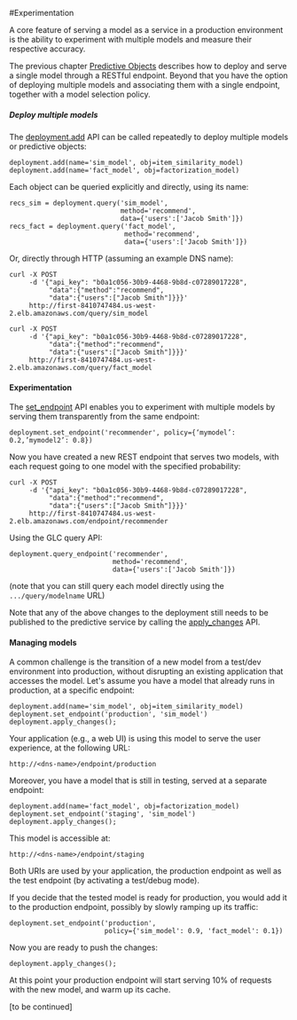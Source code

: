 #Experimentation

A core feature of serving a model as a service in a production environment is the ability to experiment with multiple models and measure their respective accuracy.

The previous chapter [Predictive Objects](https://dato.com/learn/userguide/deployment/pred-working-with-objects.html) describes how to deploy and serve a single model through a RESTful endpoint. Beyond that you have the option of deploying multiple models and associating them with a single endpoint, together with a model selection policy.

##### Deploy multiple models

The [deployment.add](https://tbd) API can be called repeatedly to deploy multiple models or predictive objects:

```no-highlight
deployment.add(name='sim_model', obj=item_similarity_model)
deployment.add(name='fact_model', obj=factorization_model)
```

Each object can be queried explicitly and directly, using its name:

```no-highlight
recs_sim = deployment.query('sim_model',
                            method='recommend',
                            data={'users':['Jacob Smith']})
recs_fact = deployment.query('fact_model',
                             method='recommend',
                             data={'users':['Jacob Smith']})
```

Or, directly through HTTP (assuming an example DNS name):

```no-highlight
curl -X POST
     -d '{"api_key": "b0a1c056-30b9-4468-9b8d-c07289017228",
          "data":{"method":"recommend",
          "data":{"users":["Jacob Smith"]}}}'
     http://first-8410747484.us-west-2.elb.amazonaws.com/query/sim_model

curl -X POST
     -d '{"api_key": "b0a1c056-30b9-4468-9b8d-c07289017228",
          "data":{"method":"recommend",
          "data":{"users":["Jacob Smith"]}}}'
     http://first-8410747484.us-west-2.elb.amazonaws.com/query/fact_model
```

#### Experimentation

The [set_endpoint](https://tbd) API enables you to experiment with multiple models by serving them transparently from the same endpoint:

```no-highlight
deployment.set_endpoint('recommender', policy={‘mymodel’: 0.2,’mymodel2’: 0.8})
```

Now you have created a new REST endpoint that serves two models, with each request going to one model with the specified probability:

```no-highlight
curl -X POST
     -d '{"api_key": "b0a1c056-30b9-4468-9b8d-c07289017228",
          "data":{"method":"recommend",
          "data":{"users":["Jacob Smith"]}}}'
     http://first-8410747484.us-west-2.elb.amazonaws.com/endpoint/recommender
```

Using the GLC query API:

```no-highlight
deployment.query_endpoint('recommender',
                          method='recommend',
                          data={'users':['Jacob Smith']})
```

(note that you can still query each model directly using the ``.../query/modelname`` URL)

Note that any of the above changes to the deployment still needs to be published to the predictive service by calling the [apply_changes](https://tbd) API.

#### Managing models

A common challenge is the transition of a new model from a test/dev environment into production, without disrupting an existing application that accesses the model. Let's assume you have a model that already runs in production, at a specific endpoint:

```no-highlight
deployment.add(name='sim_model', obj=item_similarity_model)
deployment.set_endpoint('production', 'sim_model')
deployment.apply_changes();
```

Your application (e.g., a web UI) is using this model to serve the user experience, at the following URL:

```no-highlight
http://<dns-name>/endpoint/production
```

Moreover, you have a model that is still in testing, served at a separate endpoint:

```no-highlight
deployment.add(name='fact_model', obj=factorization_model)
deployment.set_endpoint('staging', 'sim_model')
deployment.apply_changes();
```

This model is accessible at:
```no-highlight
http://<dns-name>/endpoint/staging
```

Both URIs are used by your application, the production endpoint as well as the test endpoint (by activating a test/debug mode).

If you decide that the tested model is ready for production, you would add it to the production endpoint, possibly by slowly ramping up its traffic:

```no-highlight
deployment.set_endpoint('production',
                        policy={'sim_model': 0.9, 'fact_model': 0.1})
```

Now you are ready to push the changes:

```no-highlight
deployment.apply_changes();
```

At this point your production endpoint will start serving 10% of requests with the new model, and warm up its cache.

[to be continued]
